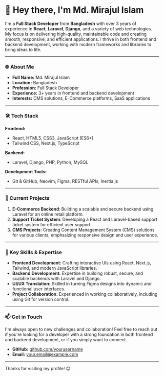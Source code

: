 # 👋 Hey there, I'm Md. Mirajul Islam

I'm a **Full Stack Developer** from **Bangladesh** with over 3 years of experience in **React**, **Laravel**, **Django**, and a variety of web technologies. My focus is on delivering high-quality, maintainable code and creating smooth, responsive, and efficient applications. I thrive in both frontend and backend development, working with modern frameworks and libraries to bring ideas to life.

---

### 🌐 About Me
- **Full Name:** Md. Mirajul Islam
- **Location:** Bangladesh  
- **Profession:** Full Stack Developer  
- **Experience:** 3+ years in frontend and backend development  
- **Interests:** CMS solutions, E-Commerce platforms, SaaS applications  

---

### 🛠️ Tech Stack
**Frontend:**
- React, HTML5, CSS3, JavaScript (ES6+)
- Tailwind CSS, Next.js, TypeScript

**Backend:**
- Laravel, Django, PHP, Python, MySQL

**Development Tools:**
- Git & GitHub, Neovim, Figma, RESTful APIs, Inertia.js

---

### 🚀 Current Projects
1. **E-Commerce Backend**: Building a scalable and secure backend using Laravel for an online retail platform.
2. **Support Ticket System**: Developing a React and Laravel-based support ticket system for efficient user support.
3. **CMS Projects**: Creating Content Management System (CMS) solutions for various clients, emphasizing responsive design and user experience.

---

### 📝 Key Skills & Expertise
- **Frontend Development:** Crafting interactive UIs using React, Next.js, Tailwind, and modern JavaScript libraries.
- **Backend Development:** Expertise in building robust, secure, and scalable backends with Laravel and Django.
- **UI/UX Translation:** Skilled in turning Figma designs into dynamic and functional user interfaces.
- **Project Collaboration:** Experienced in working collaboratively, including using Git for version control.

---

### 📫 Get in Touch
I'm always open to new challenges and collaboration! Feel free to reach out if you're looking for a developer with a strong foundation in both frontend and backend development, or if you simply want to connect.

- **GitHub:** [github.com/yourusername](https://github.com/yourusername)
- **Email:** your.email@example.com

---

Thanks for visiting my profile! 😊
